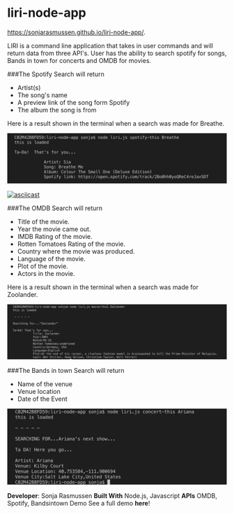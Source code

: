 # liri-node-app

https://sonjarasmussen.github.io/liri-node-app/.

LIRI is a command line application that takes in user commands and will return data from three API's.  User has the ability to search spotify for songs, Bands in town for concerts and OMDB for movies.

###The Spotify Search will return 
* Artist(s)
* The song's name
* A preview link of the song form Spotify
* The album the song is from

Here is a result shown in the terminal when a search was made for Breathe.

![Spotify Results](/assets/images/Spotify.png)

[![asciicast](https://asciinema.org/a/fYU5i9vMqGq5ZmV4Fss1Jjm5e.svg)](https://asciinema.org/a/fYU5i9vMqGq5ZmV4Fss1Jjm5e)

###The OMDB Search will return
* Title of the movie.
* Year the movie came out.
* IMDB Rating of the movie.
* Rotten Tomatoes Rating of the movie.
* Country where the movie was produced.
* Language of the movie.
* Plot of the movie.
* Actors in the movie.

Here is a result shown in the terminal when a search was made for Zoolander.

![Zoolander Results](/assets/images/OMDB.png)

###The Bands in town Search will return
* Name of the venue
* Venue location
* Date of the Event

![Concert Results](/assets/images/Concert.png)




**Developer**: Sonja Rasmussen
**Built With** Node.js, Javascript
**APIs** OMDB, Spotify, Bandsintown
Demo See a full demo **here**!
